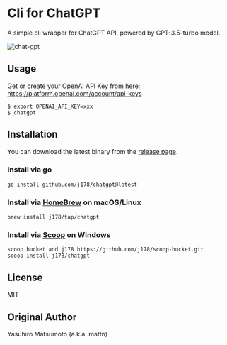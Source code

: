 # Cli for ChatGPT

A simple cli wrapper for ChatGPT API, powered by GPT-3.5-turbo model.

![chat-gpt](https://user-images.githubusercontent.com/10510431/222810716-31e51038-b2f1-4ebf-bc11-c827da3ed0c9.gif)


## Usage

Get or create your OpenAI API Key from here: https://platform.openai.com/account/api-keys

```shell
$ export OPENAI_API_KEY=xxx
$ chatgpt
```

## Installation

You can download the latest binary from the [release page](https://github.com/j178/chatgpt/releases).

### Install via go

```shell
go install github.com/j178/chatgpt@latest
```

### Install via [HomeBrew](https://brew.sh/) on macOS/Linux

```shell
brew install j178/tap/chatgpt
```

### Install via [Scoop](https://scoop.sh/) on Windows

```shell
scoop bucket add j178 https://github.com/j178/scoop-bucket.git
scoop install j178/chatgpt
```

## License

MIT

## Original Author

Yasuhiro Matsumoto (a.k.a. mattn)
